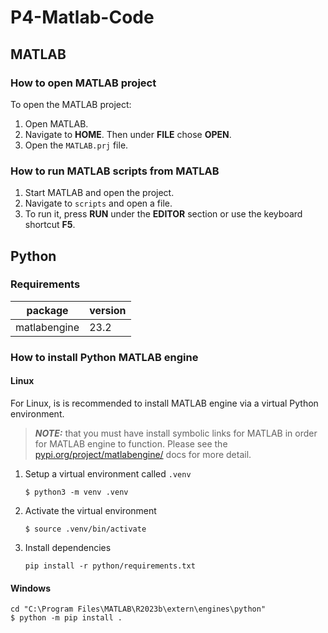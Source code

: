 # P4-Matlab-Code
 
## MATLAB

### How to open MATLAB project
To open the MATLAB project:
1. Open MATLAB.
2. Navigate to **HOME**. Then under **FILE** chose **OPEN**.
3. Open the `MATLAB.prj` file.

### How to run MATLAB scripts from MATLAB
1. Start MATLAB and open the project.
2. Navigate to `scripts` and open a file.
3. To run it, press **RUN** under the **EDITOR** section or use the keyboard shortcut **F5**.


## Python

### Requirements
| package | version |
|---|---|
| matlabengine | 23.2 |    

### How to install Python MATLAB engine

#### Linux
For Linux, is is recommended to install MATLAB engine via a virtual Python environment. 

> **_NOTE:_**    that you must have install symbolic links for MATLAB in order for MATLAB engine to function. Please see the [pypi.org/project/matlabengine/](https://pypi.org/project/matlabengine/) docs for more detail.

1. Setup a virtual environment called `.venv`
    ```
    $ python3 -m venv .venv
    ```
2. Activate the virtual environment
    ```
    $ source .venv/bin/activate
    ```
3. Install dependencies
    ```
    pip install -r python/requirements.txt
    ```

#### Windows
    cd "C:\Program Files\MATLAB\R2023b\extern\engines\python"
    $ python -m pip install .

